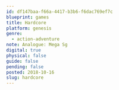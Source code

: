 ```yaml
---
id: df147baa-f66a-4417-b3b6-f6dac769ef7c
blueprint: games
title: Hardcore
platform: genesis
genre:
  - action-adventure
note: Analogue: Mega Sg
digital: true
physical: false
guide: false
pending: false
posted: 2018-10-16
slug: hardcore
---
```

